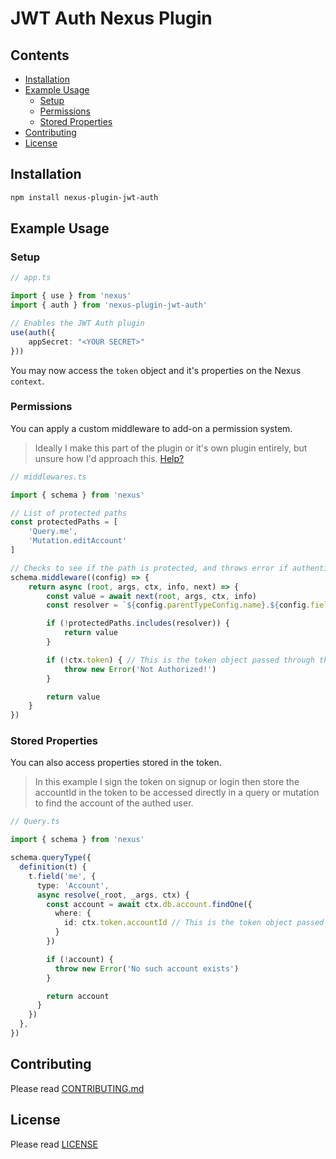 # JWT Auth Nexus Plugin

## Contents

- [Installation](#installation)
- [Example Usage](#example-usage)
    - [Setup](#setup)
    - [Permissions](#permissions)
    - [Stored Properties](#stored-properties)
- [Contributing](#contributing)
- [License](#license)

## Installation

```sh
npm install nexus-plugin-jwt-auth
```

## Example Usage

### Setup

```typescript
// app.ts

import { use } from 'nexus'
import { auth } from 'nexus-plugin-jwt-auth'

// Enables the JWT Auth plugin
use(auth({
    appSecret: "<YOUR SECRET>"
}))
```

You may now access the `token` object and it's properties on the Nexus `context`.

### Permissions

You can apply a custom middleware to add-on a permission system.

> Ideally I make this part of the plugin or it's own plugin entirely, but unsure how I'd approach this. [Help?](#contributing)

```typescript
// middlewares.ts

import { schema } from 'nexus'

// List of protected paths
const protectedPaths = [
    'Query.me',
    'Mutation.editAccount'
]

// Checks to see if the path is protected, and throws error if authentication fails
schema.middleware((config) => {
    return async (root, args, ctx, info, next) => {
        const value = await next(root, args, ctx, info)
        const resolver = `${config.parentTypeConfig.name}.${config.fieldConfig.name}`

        if (!protectedPaths.includes(resolver)) {
            return value
        }

        if (!ctx.token) { // This is the token object passed through the context
            throw new Error('Not Authorized!')
        }

        return value
    }
})
```

### Stored Properties

You can also access properties stored in the token.

> In this example I sign the token on signup or login then store the accountId in the token to be accessed directly in a query or mutation to find the account of the authed user. 

```typescript
// Query.ts

import { schema } from 'nexus'

schema.queryType({
  definition(t) {
    t.field('me', {
      type: 'Account',
      async resolve(_root, _args, ctx) {
        const account = await ctx.db.account.findOne({
          where: {
            id: ctx.token.accountId // This is the token object passed through the context
          }
        })

        if (!account) {
          throw new Error('No such account exists')
        }

        return account
      }
    })
  },
})
```

## Contributing

Please read [CONTRIBUTING.md](CONTRIBUTING.md)

## License

Please read [LICENSE](LICENSE)
